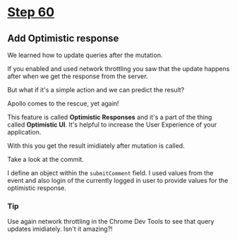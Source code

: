 # [Step 60](https://github.com/kamilkisiela/GitHunt-Lite-Angular/tree/step60)

## Add Optimistic response

We learned how to update queries after the mutation.

If you enabled and used network throttling you saw that the update happens after when we get the response from the server.

But what if it's a simple action and we can predict the result?

Apollo comes to the rescue, yet again!

This feature is called **Optimistic Responses** and it's a part of the thing called **Optimistic UI**.
It's helpful to increase the User Experience of your application.

With this you get the result imidiately after mutation is called.

Take a look at the commit.

I define an object within the `submitComment` field.
I used values from the event and also login of the currently logged in user to provide values for the optimistic response.

### Tip

Use again network throttling in the Chrome Dev Tools to see that query updates imidiately. Isn't it amazing?!
